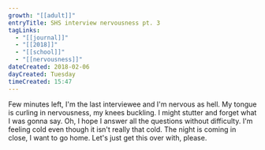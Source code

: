 ```yaml
---
growth: "[[adult]]"
entryTitle: SHS interview nervousness pt. 3
tagLinks:
  - "[[journal]]"
  - "[[2018]]"
  - "[[school]]"
  - "[[nervousness]]"
dateCreated: 2018-02-06
dayCreated: Tuesday
timeCreated: 15:47
---
```

Few minutes left, I'm the last interviewee and I'm nervous as hell. My tongue is curling in nervousness, my knees buckling. I might stutter and forget what I was gonna say. Oh, I hope I answer all the questions without difficulty. I'm feeling cold even though it isn't really that cold. The night is coming in close, I want to go home. Let's just get this over with, please. 